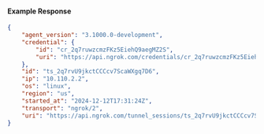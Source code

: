 <!-- Code generated for API Clients. DO NOT EDIT. -->

#### Example Response

```json
{
	"agent_version": "3.1000.0-development",
	"credential": {
		"id": "cr_2q7ruwzcmzFKz5EiehQ9aegMZ2S",
		"uri": "https://api.ngrok.com/credentials/cr_2q7ruwzcmzFKz5EiehQ9aegMZ2S"
	},
	"id": "ts_2q7rvU9jkctCCCcv7ScaWXgq7D6",
	"ip": "10.110.2.2",
	"os": "linux",
	"region": "us",
	"started_at": "2024-12-12T17:31:24Z",
	"transport": "ngrok/2",
	"uri": "https://api.ngrok.com/tunnel_sessions/ts_2q7rvU9jkctCCCcv7ScaWXgq7D6"
}
```
